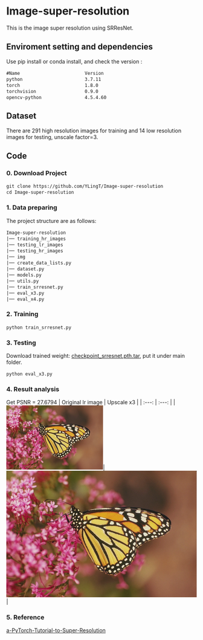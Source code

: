 # Image-super-resolution
This is the image super resolution using SRResNet.

## Enviroment setting and dependencies 
Use pip install or conda install, and check the version :
```
#Name                        Version
python                       3.7.11
torch                        1.8.0
torchvision                  0.9.0
opencv-python                4.5.4.60
```

## Dataset 
There are 291 high resolution images for training and 14 low resolution images for testing, unscale factor=3.

## Code 
### 0. Download Project
```
git clone https://github.com/YLingT/Image-super-resolution  
cd Image-super-resolution
```
### 1.  Data preparing
The project structure are as follows:
```
Image-super-resolution
|── training_hr_images
|── testing_lr_images
|── testing_hr_images
|── img
|── create_data_lists.py
|── dataset.py
|── models.py
|── utils.py
|── train_srresnet.py
|── eval_x3.py
|── eval_x4.py
```
### 2.  Training
```
python train_srresnet.py
```

### 3.  Testing
Download trained weight: [checkpoint_srresnet.pth.tar](https://drive.google.com/file/d/1KFT_lzVbmm-b5fn799pUBXRaSP--8TBC/view?usp=sharing), put it under main folder.
```
python eval_x3.py
```

### 4.  Result analysis
Get PSNR = 27.6794
|   Original lr image  |  Upscale x3  |
|   :---:  |   :---:   |
|![04.png](https://github.com/YLingT/Image-super-resolution/blob/main/img/04.png)|![04_pred.png](https://github.com/YLingT/Image-super-resolution/blob/main/img/04_pred.png)|

### 5.  Reference
[a-PyTorch-Tutorial-to-Super-Resolution](https://github.com/sgrvinod/a-PyTorch-Tutorial-to-Super-Resolution)





